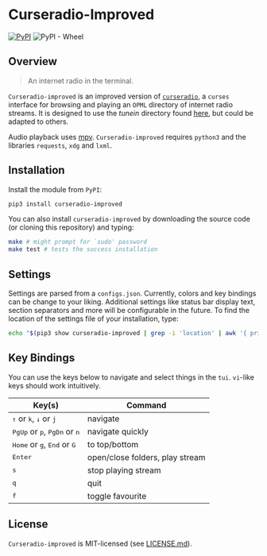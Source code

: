 # Curseradio-Improved
[![PyPI](https://img.shields.io/pypi/v/curseradio-improved.svg)](https://pypi.org/project/curseradio-improved/)
![PyPI - Wheel](https://img.shields.io/pypi/wheel/curseradio-improved.svg)

## Overview
> An internet radio in the terminal.

`Curseradio-improved` is an improved version of [`curseradio`](https://github.com/chronitis/curseradio), a `curses` interface for browsing and playing an `OPML` directory of internet radio streams. It is designed to use the *tunein* directory found [here](http://opml.radiotime.com/), but could be adapted to others.

Audio playback uses [mpv](http://mpv.io/). `Curseradio-improved` requires `python3` and the libraries `requests`, `xdg` and `lxml`.

## Installation
Install the module from `PyPI`:
```bash
pip3 install curseradio-improved
```

You can also install `curseradio-improved` by downloading the source code (or cloning this repository) and typing:
```bash
make # might prompt for `sudo' password
make test # tests the success installation
```

## Settings
Settings are parsed from a `configs.json`. Currently, colors and key bindings can be change to your liking. Additional settings like status bar display text, section separators and more will be configurable in the future. To find the location of the settings file of your installation, type:

```bash
echo "$(pip3 show curseradio-improved | grep -i 'location' | awk '{ print $2 }')/curseradio_improved/configs.json"
```

## Key Bindings
You can use the keys below to navigate and select things in the `tui`. `vi`-like keys should work intuitively.

Key(s)                                                           |                         Command
-----------------------------------------------------------------|--------------------------------
<kbd>↑</kbd> or <kbd>k</kbd>, <kbd>↓</kbd> or <kbd>j</kbd>       |                        navigate
<kbd>PgUp</kbd> or <kbd>p</kbd>, <kbd>PgDn</kbd> or <kbd>n</kbd> |                navigate quickly
<kbd>Home</kbd> or <kbd>g</kbd>, <kbd>End</kbd> or <kbd>G</kbd>  |                   to top/bottom
<kbd>Enter</kbd>                                                 | open/close folders, play stream
<kbd>s</kbd>                                                     |             stop playing stream
<kbd>q</kbd>                                                     |                            quit
<kbd>f</kbd>                                                     |                toggle favourite

## License
`Curseradio-improved` is MIT-licensed (see [LICENSE.md](./LICENSE.md)).
